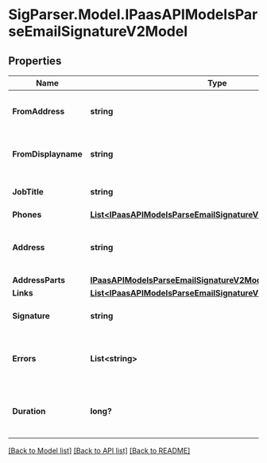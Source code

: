 # SigParser.Model.IPaasAPIModelsParseEmailSignatureV2Model
## Properties

Name | Type | Description | Notes
------------ | ------------- | ------------- | -------------
**FromAddress** | **string** | Email address of the sender of the email. | [optional] 
**FromDisplayname** | **string** | Display name for the sender of the email. | [optional] 
**JobTitle** | **string** | Job title for the sender of the email. | [optional] 
**Phones** | [**List&lt;IPaasAPIModelsParseEmailSignatureV2ModelPhoneDetails&gt;**](IPaasAPIModelsParseEmailSignatureV2ModelPhoneDetails.md) |  | [optional] 
**Address** | **string** | The full address extracted from the signature. | [optional] 
**AddressParts** | [**IPaasAPIModelsParseEmailSignatureV2ModelAddressParts**](IPaasAPIModelsParseEmailSignatureV2ModelAddressParts.md) |  | [optional] 
**Links** | [**List&lt;IPaasAPIModelsParseEmailSignatureV2ModelLink&gt;**](IPaasAPIModelsParseEmailSignatureV2ModelLink.md) |  | [optional] 
**Signature** | **string** | The lines for the signature. | [optional] 
**Errors** | **List&lt;string&gt;** | Array of error messages if there are any issues. | [optional] 
**Duration** | **long?** | Duration in milliseconds it took to process the request. | [optional] 

[[Back to Model list]](../README.md#documentation-for-models) [[Back to API list]](../README.md#documentation-for-api-endpoints) [[Back to README]](../README.md)

